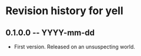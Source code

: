 # Revision history for yell

## 0.1.0.0  -- YYYY-mm-dd

* First version. Released on an unsuspecting world.
